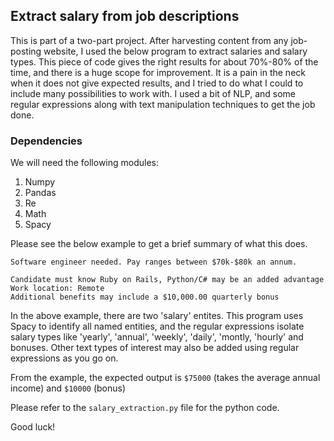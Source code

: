 ## Extract salary from job descriptions

This is part of a two-part project. After harvesting content from any job-posting website, I used the below program to extract salaries and salary types. This piece of code gives the right results for about 70%-80% of the time, and there is a huge scope for improvement. It is a pain in the neck when it does not give expected results, and I tried to do what I could to include many possibilities to work with. I used a bit of NLP, and some regular expressions along with text manipulation techniques to get the job done.

### Dependencies
We will need the following modules:
1. Numpy
2. Pandas
3. Re
4. Math
5. Spacy

Please see the below example to get a brief summary of what this does.

```
Software engineer needed. Pay ranges between $70k-$80k an annum.

Candidate must know Ruby on Rails, Python/C# may be an added advantage
Work location: Remote
Additional benefits may include a $10,000.00 quarterly bonus
```
In the above example, there are two 'salary' entites. This program uses Spacy to identify all named entities, and the regular expressions isolate salary types like 'yearly', 'annual', 'weekly', 'daily', 'montly, 'hourly' and bonuses. Other text types of interest may also be added using regular expressions as you go on.

From the example, the expected output is ```$75000``` (takes the average annual income) and ```$10000``` (bonus)

Please refer to the ``` salary_extraction.py ``` file for the python code.

Good luck!
